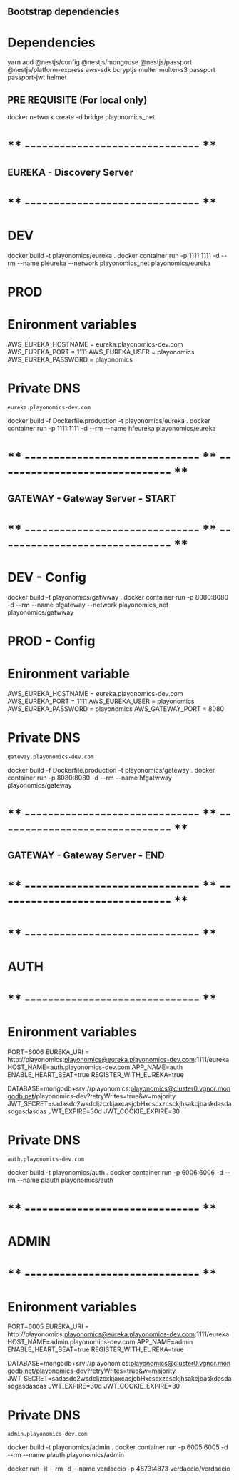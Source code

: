 ## Bootstrap dependencies

# Dependencies

yarn add @nestjs/config @nestjs/mongoose @nestjs/passport @nestjs/platform-express aws-sdk bcryptjs multer multer-s3 passport passport-jwt helmet

## PRE REQUISITE (For local only)

docker network create -d bridge playonomics_net

# ** ------------------------------ **

## EUREKA - Discovery Server

# ** ------------------------------ **

# DEV

docker build -t playonomics/eureka .
docker container run -p 1111:1111 -d --rm --name pleureka --network playonomics_net playonomics/eureka

# PROD

# Enironment variables

AWS_EUREKA_HOSTNAME = eureka.playonomics-dev.com
AWS_EUREKA_PORT = 1111
AWS_EUREKA_USER = playonomics
AWS_EUREKA_PASSWORD = playonomics

# Private DNS

    eureka.playonomics-dev.com

docker build -f Dockerfile.production -t playonomics/eureka .
docker container run -p 1111:1111 -d --rm --name hfeureka playonomics/eureka

# ** ------------------------------ ** ------------------------------ \*\*

## GATEWAY - Gateway Server - START

# ** ------------------------------ ** ------------------------------ \*\*

# DEV - Config

docker build -t playonomics/gatwway .
docker container run -p 8080:8080 -d --rm --name plgateway --network playonomics_net playonomics/gatwway

# PROD - Config

# Enironment variable

AWS_EUREKA_HOSTNAME = eureka.playonomics-dev.com
AWS_EUREKA_PORT = 1111
AWS_EUREKA_USER = playonomics
AWS_EUREKA_PASSWORD = playonomics
AWS_GATEWAY_PORT = 8080

# Private DNS

    gateway.playonomics-dev.com

docker build -f Dockerfile.production -t playonomics/gateway .
docker container run -p 8080:8080 -d --rm --name hfgatwway playonomics/gateway

# ** ------------------------------ ** ------------------------------ \*\*

## GATEWAY - Gateway Server - END

# ** ------------------------------ ** ------------------------------ \*\*

# ** ------------------------------ **

# AUTH

# ** ------------------------------ **

# Enironment variables

PORT=6006
EUREKA_URI = http://playonomics:playonomics@eureka.playonomics-dev.com:1111/eureka
HOST_NAME=auth.playonomics-dev.com
APP_NAME=auth
ENABLE_HEART_BEAT=true
REGISTER_WITH_EUREKA=true

DATABASE=mongodb+srv://playonomics:playonomics@cluster0.vgnor.mongodb.net/playonomics-dev?retryWrites=true&w=majority
JWT_SECRET=sadasdc2wsdcljzcxkjaxcasjcbHxcscxzcsckjhsakcjbaskdasdasdgasdasdas
JWT_EXPIRE=30d
JWT_COOKIE_EXPIRE=30

# Private DNS

    auth.playonomics-dev.com

docker build -t playonomics/auth .
docker container run -p 6006:6006 -d --rm --name plauth playonomics/auth

# ** ------------------------------ **

# ADMIN

# ** ------------------------------ **

# Enironment variables

PORT=6005
EUREKA_URI = http://playonomics:playonomics@eureka.playonomics-dev.com:1111/eureka
HOST_NAME=admin.playonomics-dev.com
APP_NAME=admin
ENABLE_HEART_BEAT=true
REGISTER_WITH_EUREKA=true

DATABASE=mongodb+srv://playonomics:playonomics@cluster0.vgnor.mongodb.net/playonomics-dev?retryWrites=true&w=majority
JWT_SECRET=sadasdc2wsdcljzcxkjaxcasjcbHxcscxzcsckjhsakcjbaskdasdasdgasdasdas
JWT_EXPIRE=30d
JWT_COOKIE_EXPIRE=30

# Private DNS

    admin.playonomics-dev.com

docker build -t playonomics/admin .
docker container run -p 6005:6005 -d --rm --name plauth playonomics/admin

docker run -it --rm -d --name verdaccio -p 4873:4873 verdaccio/verdaccio

